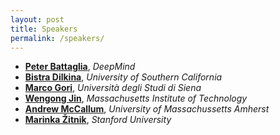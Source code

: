 ```yaml
---
layout: post
title: Speakers
permalink: /speakers/
---
```


- [**Peter Battaglia**](https://scholar.google.co.uk/citations?user=nQ7Ij30AAAAJ&hl=en), *DeepMind*
- [**Bistra Dilkina**](https://viterbi.usc.edu/directory/faculty/Dilkina/Bistra), *University of Southern California*
- [**Marco Gori**](http://sailab.diism.unisi.it/people/marco-gori/), *Università degli Studi di Siena*
- [**Wengong Jin**](http://people.csail.mit.edu/wengong/), *Massachusetts Institute of Technology*
- [**Andrew McCallum**](https://people.cs.umass.edu/~mccallum/), *University of Massachussetts Amherst*
- [**Marinka Žitnik**](https://stanford.edu/~marinka/), *Stanford University*
